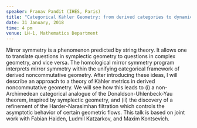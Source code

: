 ```yaml
---
speaker: Pranav Pandit (IHES, Paris)
title: "Categorical Kähler Geometry: from derived categories to dynamical systems"
date: 31 January, 2018
time: 4 pm
venue: LH-1, Mathematics Department
---
```


Mirror symmetry is a phenomenon predicted by string theory. It allows
one to translate questions in symplectic geometry to questions in
complex geometry, and vice versa. The homological mirror symmetry
program interprets mirror symmetry within the unifying categorical
framework of derived noncommutative geometry. After introducing these
ideas, I will describe an approach to a theory of Kähler metrics in
derived noncommutative geometry. We will see how this leads to (i) a
non-Archimedean categorical analogue of the Donaldson-Uhlenbeck-Yau
theorem, inspired by symplectic geometry, and (ii) the discovery of a
refinement of the Harder-Narasimhan filtration which controls the
asymptotic behavior of certain geometric flows. This talk is based on
joint work with Fabian Haiden, Ludmil Katzarkov, and Maxim Kontsevich.
